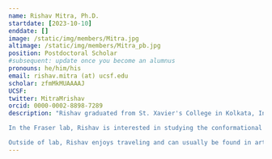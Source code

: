 ```yaml
---
name: Rishav Mitra, Ph.D.
startdate: [2023-10-10]
enddate: []
image: /static/img/members/Mitra.jpg
altimage: /static/img/members/Mitra_pb.jpg
position: Postdoctoral Scholar
#subsequent: update once you become an alumnus
pronouns: he/him/his
email: rishav.mitra (at) ucsf.edu
scholar: zfmMkMUAAAAJ
UCSF:
twitter: MitraMrishav
orcid: 0000-0002-8898-7289
description: "Rishav graduated from St. Xavier's College in Kolkata, India with a Masters degree in Biotechnology. He received his PhD from the University of Michigan, working with [Dr. James Bardwell](https://sites.lsa.umich.edu/bardwell-lab) on studying molecular chaperones and intrinsically disordered proteins.

In the Fraser lab, Rishav is interested in studying the conformational dynamics of Macrodomains.

Outside of lab, Rishav enjoys traveling and can usually be found in art galleries and coffee shops."
---
```


